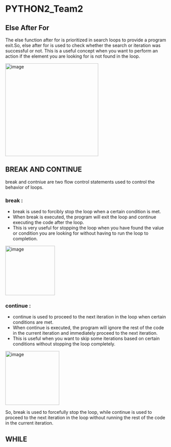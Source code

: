 # PYTHON2_Team2
##  Else After For
The else function after for is prioritized in search loops to provide a program exit.So, else after for is used to check whether the search or iteration was successful or not. This is a useful concept when you want to perform an action if the element you are looking for is not found in the loop.

<img width="291" alt="image" src="https://github.com/Fitrinurutami27/PYTHON2/assets/145306931/2bee39b0-6f2c-4423-9110-f30528b1f86e">

## BREAK AND CONTINUE
break and contniue are two flow control statements used to control the behavior of loops.
  ### break :
  - break is used to forcibly stop the loop when a certain condition is met.
  - When break is executed, the program will exit the loop and continue executing the code after the loop.
  - This is very useful for stopping the loop when you have found the value or condition you are looking for without having to run the loop to completion.
    
<img width="155" alt="image" src="https://github.com/Fitrinurutami27/PYTHON2/assets/145306931/eddec490-b942-4621-bf20-ea00b2b3caab">
 
  ### continue :
  - continue is used to proceed to the next iteration in the loop when certain conditions are met.
  - When continue is executed, the program will ignore the rest of the code in the current iteration and immediately proceed to the next iteration.
  - This is useful when you want to skip some iterations based on certain conditions without stopping the loop completely.

<img width="169" alt="image" src="https://github.com/Fitrinurutami27/PYTHON2/assets/145306931/eb9c9a9a-0c3e-4a6a-9714-cbbb88fd55fb">

So, break is used to forcefully stop the loop, while continue is used to proceed to the next iteration in the loop without running the rest of the code in the current iteration.
## WHILE


